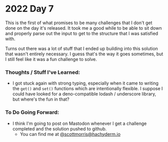 # 2022 Day 7
This is the first of what promises to be many challenges that I don't get done on the day it's released. It took me a good while to be able to sit down and properly parse out the input to get to the structure that I was satisfied with.

Turns out there was a lot of stuff that I ended up building into this solution that wasn't entirely necessary. I guess that's the way it goes sometimes, but I still feel like it was a fun challenge to solve.

### Thoughts / Stuff I've Learned:
* I got stuck again with strong typing, especially when it came to writing the `get()` and `set()` functions which are intentionally flexible. I suppose I could have looked for a deno-compatible lodash / underscore library, but where's the fun in that?

### To Do Going Forward:
* I think I'm going to post on Mastodon whenever I get a challenge completed and the solution pushed to github.
    * You can find me at [@scottmorris@hachyderm.io](https://hachyderm.io/@scottmorris)